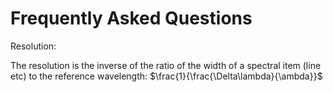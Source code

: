 Frequently Asked Questions
==========================

Resolution:

The resolution is the inverse of the ratio of the width of a spectral item (line etc) to the reference wavelength: $\frac{1}{\frac{\Delta\lambda}{\ambda}}$
